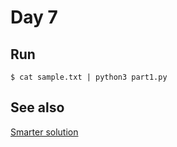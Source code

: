 # Day 7

## Run

```
$ cat sample.txt | python3 part1.py
```

## See also

[Smarter solution](https://www.reddit.com/r/adventofcode/comments/rawxad/2021_day_7_part_2_i_wrote_a_paper_on_todays/?context=3)

